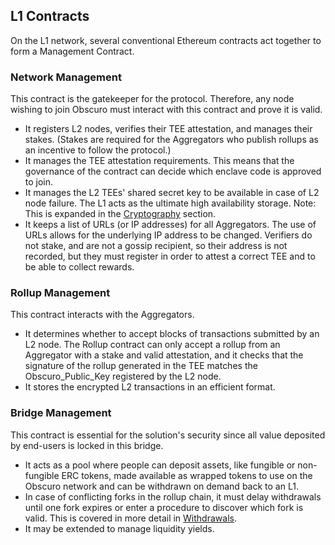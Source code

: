 ## L1 Contracts
On the L1 network, several conventional Ethereum contracts act together to form a Management Contract.

### Network Management
This contract is the gatekeeper for the protocol. Therefore, any node wishing to join Obscuro must interact with this contract and prove it is valid.

* It registers L2 nodes, verifies their TEE attestation, and manages their stakes. (Stakes are required for the Aggregators who publish rollups as an incentive to follow the protocol.)
* It manages the TEE attestation requirements. This means that the governance of the contract can decide which enclave code is approved to join.
* It manages the L2 TEEs' shared secret key to be available in case of L2 node failure. The L1 acts as the ultimate high availability storage. Note: This is expanded in the [Cryptography](./cryptography) section.
* It keeps a list of URLs (or IP addresses) for all Aggregators. The use of URLs allows for the underlying IP address to be changed. Verifiers do not stake, and are not a gossip recipient, so their address is not recorded, but they must register in order to attest a correct TEE and to be able to collect rewards.

### Rollup Management
This contract interacts with the Aggregators.

* It determines whether to accept blocks of transactions submitted by an L2 node. The Rollup contract can only accept a rollup from an Aggregator with a stake and valid attestation, and it checks that the signature of the rollup generated in the TEE matches the Obscuro_Public_Key registered by the L2 node.
* It stores the encrypted L2 transactions in an efficient format.

### Bridge Management
This contract is essential for the solution's security since all value deposited by end-users is locked in this bridge.

* It acts as a pool where people can deposit assets, like fungible or non-fungible ERC tokens, made available as wrapped tokens to use on the Obscuro network and can be withdrawn on demand back to an L1.
* In case of conflicting forks in the rollup chain, it must delay withdrawals until one fork expires or enter a procedure to discover which fork is valid. This is covered in more detail in [Withdrawals](./obscuro-ethereum-interaction#withdrawals).
* It may be extended to manage liquidity yields.
